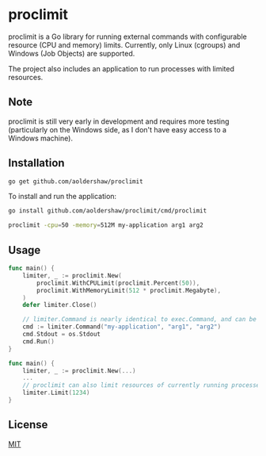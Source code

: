 # proclimit

proclimit is a Go library for running external commands with configurable resource (CPU and memory) limits. 
Currently, only Linux (cgroups) and Windows (Job Objects) are supported.

The project also includes an application to run processes with limited resources.

## Note

proclimit is still very early in development and requires more testing (particularly on the Windows side, as I don't have easy access to a Windows machine).

## Installation

```bash
go get github.com/aoldershaw/proclimit
```

To install and run the application:

```bash
go install github.com/aoldershaw/proclimit/cmd/proclimit

proclimit -cpu=50 -memory=512M my-application arg1 arg2
```

## Usage

```go
func main() {
    limiter, _ := proclimit.New(
        proclimit.WithCPULimit(proclimit.Percent(50)),
        proclimit.WithMemoryLimit(512 * proclimit.Megabyte),
    )
    defer limiter.Close()

    // limiter.Command is nearly identical to exec.Command, and can be used in the same way
	cmd := limiter.Command("my-application", "arg1", "arg2")
	cmd.Stdout = os.Stdout
	cmd.Run()
}
```

```go
func main() {
    limiter, _ := proclimit.New(...)
    ...
    // proclimit can also limit resources of currently running processes by pid
    limiter.Limit(1234)
}
```

## License
[MIT](https://choosealicense.com/licenses/mit/)